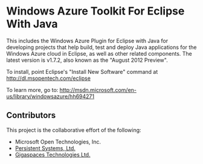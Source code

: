 Windows Azure Toolkit For Eclipse With Java
===========================================

This includes the Windows Azure Plugin for Eclipse with Java for developing projects that help build, test and deploy Java applications for the Windows Azure cloud in Eclipse, as well as other related components.
The latest version is v1.7.2, also known as the "August 2012 Preview".

To install, point Eclipse's "Install New Software" command at http://dl.msopentech.com/eclipse

To learn more, go to: http://msdn.microsoft.com/en-us/library/windowsazure/hh694271


Contributors
------------

This project is the collaborative effort of the following:

* Microsoft Open Technologies, Inc.
* [Persistent Systems, Ltd.](http://www.persistentsys.com/)
* [Gigaspaces Technologies Ltd.](http://www.gigaspaces.com/)